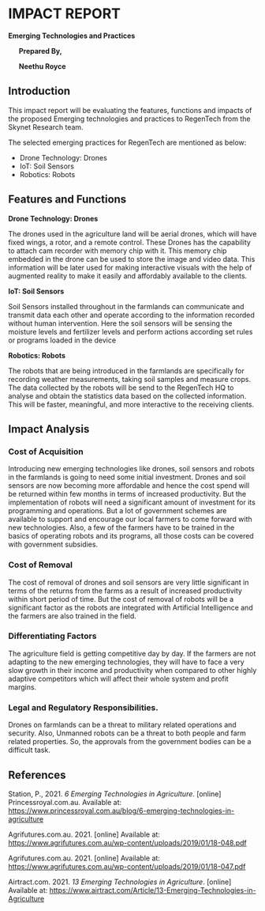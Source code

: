 ﻿#
#
# **IMPACT REPORT**
**Emerging Technologies and Practices**
























`	`**Prepared By,**

`	`**Neethu Royce**
## Introduction
This impact report will be evaluating the features, functions and impacts of the proposed Emerging technologies and practices to RegenTech from the Skynet Research team.

The selected emerging practices for RegenTech are mentioned as below:

- Drone Technology: Drones
- IoT: Soil Sensors
- Robotics: Robots
## Features and Functions

**Drone Technology: Drones**

The drones used in the agriculture land will be aerial drones, which will have fixed wings, a rotor, and a remote control.  These Drones has the capability to attach cam recorder with memory chip with it. This memory chip embedded in the drone can be used to store the image and video data. This information will be later used for making interactive visuals with the help of augmented reality to make it easily and affordably available to the clients. 

**IoT: Soil Sensors**

Soil Sensors installed throughout in the farmlands can communicate and transmit data each other and operate according to the information recorded without human intervention. Here the soil sensors will be sensing the moisture levels and fertilizer levels and perform actions according set rules or programs loaded in the device

**Robotics: Robots**

The robots that are being introduced in the farmlands are specifically for recording weather measurements, taking soil samples and measure crops. The data collected by the robots will be send to the RegenTech HQ to analyse and obtain the statistics data based on the collected information. This will be faster, meaningful, and more interactive to the receiving clients.
## Impact Analysis

### Cost of Acquisition
Introducing new emerging technologies like drones, soil sensors and robots in the farmlands is going to need some initial investment. Drones and soil sensors are now becoming more affordable and hence the cost spend will be returned within few months in terms of increased productivity. But the implementation of robots will need a significant amount of investment for its programming and operations. But a lot of government schemes are available to support and encourage our local farmers to come forward with new technologies. Also, a few of the farmers have to be trained in the basics of operating robots and its programs, all those costs can be covered with government subsidies.
### Cost of Removal
The cost of removal of drones and soil sensors are very little significant in terms of the returns from the farms as a result of increased productivity within short period of time. But the cost of removal of robots will be a significant factor as the robots are integrated with Artificial Intelligence and the farmers are also trained in the field. 
### Differentiating Factors
The agriculture field is getting competitive day by day. If the farmers are not adapting to the new emerging technologies, they will have to face a very slow growth in their income and productivity when compared to other highly adaptive competitors which will affect their whole system and profit margins. 
### Legal and Regulatory Responsibilities.
Drones on farmlands can be a threat to military related operations and security. Also, Unmanned robots can be a threat to both people and farm related properties. So, the approvals from the government bodies can be a difficult task.

## References
Station, P., 2021. *6 Emerging Technologies in Agriculture*. [online] Princessroyal.com.au. Available at: <https://www.princessroyal.com.au/blog/6-emerging-technologies-in-agriculture>

Agrifutures.com.au. 2021. [online] Available at: <https://www.agrifutures.com.au/wp-content/uploads/2019/01/18-048.pdf>

Agrifutures.com.au. 2021. [online] Available at: <https://www.agrifutures.com.au/wp-content/uploads/2019/01/18-047.pdf>

Airtract.com. 2021. *13 Emerging Technologies in Agriculture*. [online] Available at: <https://www.airtract.com/Article/13-Emerging-Technologies-in-Agriculture>

